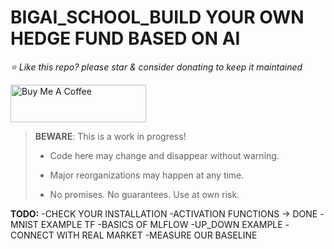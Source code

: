# BIGAI_SCHOOL_BUILD YOUR OWN HEDGE FUND BASED ON AI

*⭐️ Like this repo? please star & consider donating to keep it maintained*

<a href="https://www.buymeacoffee.com/aleksanderu" target="_blank"><img src="https://cdn.buymeacoffee.com/buttons/v2/default-yellow.png" alt="Buy Me A Coffee" style="height: 60px !important;width: 217px !important;" ></a>



> **BEWARE**: This is a work in progress!
>
> * Code here may change and disappear without warning.
>
> * Major reorganizations may happen at any time.
>
> * No promises. No guarantees. Use at own risk.

**TODO:**
-CHECK YOUR INSTALLATION 
-ACTIVATION FUNCTIONS -> DONE
-MNIST EXAMPLE TF
-BASICS OF MLFLOW
-UP_DOWN EXAMPLE
-CONNECT WITH REAL MARKET
-MEASURE OUR BASELINE











